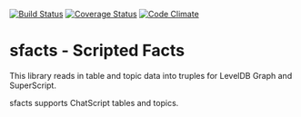 [![Build Status](https://travis-ci.org/superscriptjs/sfacts.svg?branch=master)](https://travis-ci.org/superscriptjs/sfacts)
[![Coverage Status](https://coveralls.io/repos/github/superscriptjs/sfacts/badge.svg?branch=master)](https://coveralls.io/github/superscriptjs/sfacts?branch=master)
[![Code Climate](https://codeclimate.com/github/superscriptjs/sfacts/badges/gpa.svg)](https://codeclimate.com/github/superscriptjs/sfacts)

# sfacts - Scripted Facts

This library reads in table and topic data into truples for LevelDB Graph and SuperScript.

sfacts supports ChatScript tables and topics.
